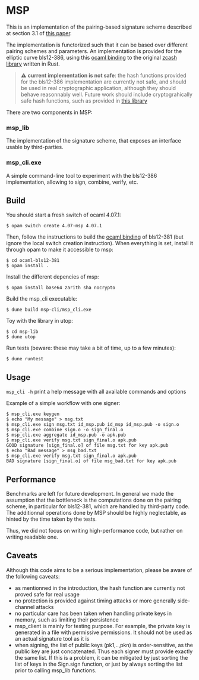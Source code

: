 # MSP

This is an implementation of the pairing-based signature scheme described at
section 3.1 of [this paper](https://eprint.iacr.org/2018/483.pdf).

The implementation is functorized such that it can be based over different
pairing schemes and parameters. An implementation is provided for the
elliptic curve bls12-386, using this [ocaml binding](https://gitlab.com/dannywillems/ocaml-bls12-381/)
to the original [zcash library](https://github.com/zcash/librustzcash/tree/master/pairing) written in Rust.

> :warning: **current implementation is not safe**: the hash functions provided
> for the bls12-386 implementation are currently not safe, and should be used in
> real cryptographic application, although they should behave reasonnably well.
> Future work should include cryptograhically safe hash functions, such as
> provided in [this library](https://github.com/kwantam/bls12-381_hash)

There are two components in MSP:
 
### msp_lib 
  The implementation of the signature scheme, that exposes an interface usable
  by third-parties.

### msp_cli.exe
  A simple command-line tool to experiment with the bls12-386 implementation,
  allowing to sign, combine, verify, etc.
## Build

You should start a fresh switch of ocaml 4.07.1:
```
$ opam switch create 4.07-msp 4.07.1 
```

Then, follow the instructions to build the [ocaml binding](https://gitlab.com/dannywillems/ocaml-bls12-381/) of bls12-381 (but ignore the local switch creation instruction).
When everything is set, install it through opam to make it accessible to msp:

```
$ cd ocaml-bls12-381
$ opam install .
```

Install the different depencies of msp:
```
$ opam install base64 zarith sha nocrypto  
```

Build the msp_cli executable:
```
$ dune build msp-cli/msp_cli.exe
```

Toy with the library in utop:
```
$ cd msp-lib
$ dune utop
```

Run tests (beware: these may take a bit of time, up to a few minutes):
```
$ dune runtest
```

## Usage

`msp_cli -h` print a help message with all available commands and options

Example of a simple workflow with one signer:
```
$ msp_cli.exe keygen
$ echo "My message" > msg.txt
$ msp_cli.exe sign msg.txt id_msp.pub id_msp id_msp.pub -o sign.o
$ msp_cli.exe combine sign.o -o sign_final.o
$ msp_cli.exe aggregate id_msp.pub -o apk.pub
$ msp_cli.exe verify msg.txt sign_final.o apk.pub
GOOD signature [sign_final.o] of file msg.txt for key apk.pub
$ echo "Bad message" > msg_bad.txt
$ msp_cli.exe verify msg.txt sign_final.o apk.pub
BAD signature [sign_final.o] of file msg_bad.txt for key apk.pub
```

## Performance
Benchmarks are left for future development. In general we made the assumption
that the bottleneck is the computations done on the pairing scheme, in particular for
bls12-381, which are handled by third-party code. The additionnal operations
done by MSP should be highly neglectable, as hinted by the time taken by the
tests.

Thus, we did not focus on writing high-performance code, but rather on
writing readable one.

## Caveats

Although this code aims to be a serious implementation, please be aware of the
following caveats:
 - as mentionned in the introduction, the hash function are currently not proved
 safe for real usage
 - no protection is provided against timing attacks or more generally
 side-channel attacks
 - no particular care has been taken when handling private keys in memory, such
 as limiting their persistence
 - msp_client is mainly for testing purpose. For example, the private key is
 generated in a file with permissive permissions. It should not be used as an
 actual signature tool as it is
 - when signing, the list of public keys (pk1,..,pkn) is order-sensitive, as the public key are just
 concatenated. Thus each signer must provide exactly the same list. If this is a
 problem, it can be mitigated by just sorting the list of keys in the Sign.sign function,
 or just by always sorting the list prior to calling msp_lib functions.
